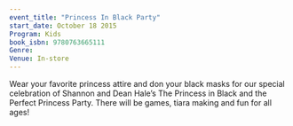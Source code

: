 ```yaml
---
event_title: "Princess In Black Party"
start_date: October 18 2015
Program: Kids
book_isbn: 9780763665111
Genre: 
Venue: In-store
---
```

Wear your favorite princess attire and don your black masks for our special celebration of Shannon and Dean Hale’s The Princess in Black and the Perfect Princess Party. There will be games, tiara making and fun for all ages!